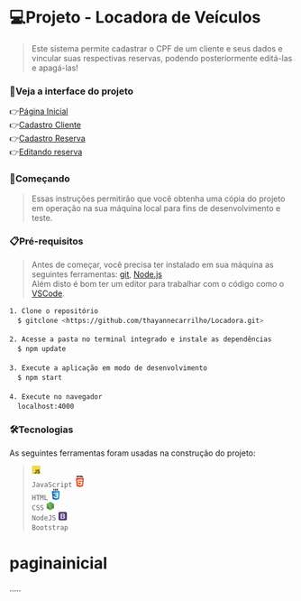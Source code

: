 # 💻Projeto - Locadora de Veículos
><p>Este sistema permite cadastrar o CPF de um cliente e seus dados e vincular suas respectivas reservas, podendo posteriormente editá-las e apagá-las!</p>

### 👀Veja a interface do projeto
👉<a href="paginainicial">Página Inicial</a><br/>
👉<a href="#cadastro">Cadastro Cliente</a><br/>
👉<a href="#reserva">Cadastro Reserva</a><br/>
👉<a href="#editando">Editando reserva</a>

### 🚀Começando
><p>Essas instruções permitirão que você obtenha uma cópia do projeto em operação na sua máquina local para fins de desenvolvimento e teste.</p>

### 📋Pré-requisitos
>Antes de começar, você precisa ter instalado em sua máquina as seguintes ferramentas: [git](https://git-scm.com/), [Node.js](https://nodejs.org/en) </br>
>Além disto é bom ter um editor para trabalhar com o código como o [VSCode](https://code.visualstudio.com/).

```bash
1. Clone o repositório
  $ gitclone <https://github.com/thayannecarrilho/Locadora.git>

2. Acesse a pasta no terminal integrado e instale as dependências
  $ npm update

3. Execute a aplicação em modo de desenvolvimento
  $ npm start

4. Execute no navegador
  localhost:4000

```
### 🛠️Tecnologias
As seguintes ferramentas foram usadas na construção do projeto:
><code><img height="15" src="https://raw.githubusercontent.com/github/explore/80688e429a7d4ef2fca1e82350fe8e3517d3494d/topics/javascript/javascript.png" alt="Javascript"> JavaScript</code>
><code><img height="20" src="https://raw.githubusercontent.com/github/explore/80688e429a7d4ef2fca1e82350fe8e3517d3494d/topics/html/html.png" alt="HTML5"> HTML</code>
><code><img height="20" src="https://raw.githubusercontent.com/github/explore/80688e429a7d4ef2fca1e82350fe8e3517d3494d/topics/css/css.png" alt="CSS"> CSS</code>
><code><img height="15" src="https://raw.githubusercontent.com/github/explore/80688e429a7d4ef2fca1e82350fe8e3517d3494d/topics/nodejs/nodejs.png" alt="Nodejs"/> NodeJS</code>
><code><img height="15" src="https://raw.githubusercontent.com/github/explore/80688e429a7d4ef2fca1e82350fe8e3517d3494d/topics/bootstrap/bootstrap.png" alt="bootstrap"/> Bootstrap</code>


# paginainicial
.....











